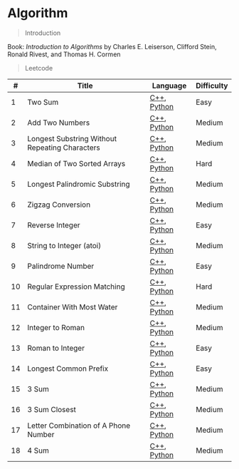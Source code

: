 # Algorithm

 

> Introduction 

Book: *Introduction to Algorithms* by Charles E. Leiserson, Clifford Stein, Ronald Rivest, and Thomas H. Cormen

 

> Leetcode

| #    | Title                                          | Language                                                     | Difficulty |
| ---- | ---------------------------------------------- | ------------------------------------------------------------ | ---------- |
| 1    | Two Sum                                        | [C++](https://github.com/iriswang02/leetcode-practice/blob/master/solutions/twoSum-1/twoSum-1.cpp), [Python](https://github.com/iriswang02/leetcode-practice/blob/master/solutions/twoSum-1/twoSum-1.py) | Easy       |
| 2    | Add Two Numbers                                | [C++](https://github.com/iriswang02/leetcode-practice/blob/master/solutions/addTwoNumbers-2/addTwoNumbers-2.cpp), [Python](https://github.com/iriswang02/leetcode-practice/blob/master/solutions/addTwoNumbers-2/addTwoNumbers-2.py) | Medium     |
| 3    | Longest Substring Without Repeating Characters | [C++](https://github.com/iriswang02/leetcode-practice/blob/master/solutions/lengthOfLongestSubstring-3/lengthOfLongestSubstring-3.cpp), [Python](https://github.com/iriswang02/leetcode-practice/blob/master/solutions/lengthOfLongestSubstring-3/lengthOfLongestSubstring-3.py) | Medium     |
| 4    | Median of Two Sorted Arrays                    | [C++](https://github.com/iriswang02/leetcode-practice/blob/master/solutions/medianOfTwoSortedArrays-4/medianOfTwoSortedArrays-4.cpp), [Python](https://github.com/iriswang02/leetcode-practice/blob/master/solutions/medianOfTwoSortedArrays-4/medianOfTwoSortedArrays-4.py) | Hard       |
| 5    | Longest Palindromic Substring                  | [C++](https://github.com/iriswang02/leetcode-practice/blob/master/solutions/longestPalindromicSubstring-5/longestPalindromicSubstring-5.cpp), [Python](https://github.com/iriswang02/leetcode-practice/blob/master/solutions/longestPalindromicSubstring-5/longestPalindromicSubstring-5.py) | Medium     |
| 6    | Zigzag Conversion                              | [C++](https://github.com/iriswang02/leetcode-practice/blob/master/solutions/zigzagConversion-6/zigzagConversion-6.cpp), [Python](https://github.com/iriswang02/leetcode-practice/blob/master/solutions/zigzagConversion-6/zigzagConversion-6.py) | Medium     |
| 7    | Reverse Integer                                | [C++](https://github.com/iriswang02/leetcode-practice/blob/master/solutions/reverseInteger-7/reverseInteger-7.cpp), [Python](https://github.com/iriswang02/leetcode-practice/blob/master/solutions/reverseInteger-7/reverseInteger-7.py) | Easy       |
| 8    | String to Integer (atoi)                       | [C++](https://github.com/iriswang02/leetcode-practice/blob/master/solutions/stringToInteger-8/stringToInteger-8.cpp), [Python](https://github.com/iriswang02/leetcode-practice/blob/master/solutions/stringToInteger-8/stringToInteger-8.py) | Medium     |
| 9    | Palindrome Number                              | [C++](https://github.com/iriswang02/leetcode-practice/blob/master/solutions/palindromeNumber-9/palindromeNumber-9.cpp), [Python](https://github.com/iriswang02/leetcode-practice/blob/master/solutions/palindromeNumber-9/palindromeNumber-9.py) | Easy       |
| 10   | Regular Expression Matching                    | [C++](https://github.com/iriswang02/leetcode-practice/blob/master/solutions/regularExpressionMatching-10/regularExpressionMatching-10.cpp), [Python](https://github.com/iriswang02/leetcode-practice/blob/master/solutions/regularExpressionMatching-10/regularExpressionMatching-10.py) | Hard       |
| 11   | Container With Most Water                      | [C++](https://github.com/iriswang02/leetcode-practice/blob/master/solutions/containerWithMostWater-11/containerWithMostWater-11.cpp), [Python](https://github.com/iriswang02/leetcode-practice/blob/master/solutions/containerWithMostWater-11/containerWithMostWater-11.py) | Medium     |
| 12   | Integer to Roman                               | [C++](https://github.com/iriswang02/leetcode-practice/blob/master/solutions/integerToRoman-12/integerToRoman-12.cpp), [Python](https://github.com/iriswang02/leetcode-practice/blob/master/solutions/integerToRoman-12/integerToRoman-12.py) | Medium     |
| 13   | Roman to Integer                               | [C++](https://github.com/iriswang02/leetcode-practice/blob/master/solutions/romanToInteger-13/romanToInteger-13.cpp), [Python](https://github.com/iriswang02/leetcode-practice/blob/master/solutions/romanToInteger-13/romanToInteger-13.py) | Easy       |
| 14   | Longest Common Prefix                          | [C++](https://github.com/iriswang02/leetcode-practice/blob/master/solutions/longestCommonPrefix-14/longestCommonPrefix-14.cpp), [Python](https://github.com/iriswang02/leetcode-practice/blob/master/solutions/longestCommonPrefix-14/longestCommonPrefix-14.py) | Easy       |
| 15   | 3 Sum                                          | [C++](https://github.com/iriswang02/leetcode-practice/blob/master/solutions/3Sum-15/3Sum-15.cpp), [Python](https://github.com/iriswang02/leetcode-practice/blob/master/solutions/3Sum-15/3Sum-15.py) | Medium     |
| 16   | 3 Sum Closest                                  | [C++](https://github.com/iriswang02/leetcode-practice/blob/master/solutions/3SumClosest-16/3SumClosest-16.cpp), [Python](https://github.com/iriswang02/leetcode-practice/blob/master/solutions/3SumClosest-16/3SumClosest-16.py) | Medium     |
| 17   | Letter Combination of A Phone Number           | [C++](https://github.com/iriswang02/leetcode-practice/blob/master/solutions/letterCombinationsOfAPhoneNumber-17/letterCombinationsOfAPhoneNumber-17.cpp), [Python](https://github.com/iriswang02/leetcode-practice/blob/master/solutions/letterCombinationsOfAPhoneNumber-17/letterCombinationsOfAPhoneNumber-17.py) | Medium     |
| 18   | 4 Sum                                          | [C++](https://github.com/iriswang02/leetcode-practice/blob/master/solutions/4Sum-18/4Sum-18.cpp), [Python](https://github.com/iriswang02/leetcode-practice/blob/master/solutions/4Sum-18/4Sum-18.py) | Medium     |

